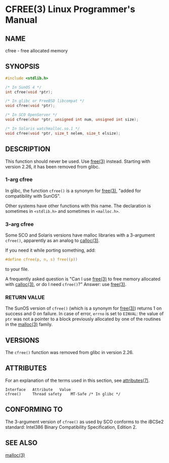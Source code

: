 
# CFREE(3) Linux Programmer's Manual
## NAME
cfree - free allocated memory
## SYNOPSIS
```c
#include <stdlib.h>

/* In SunOS 4 */
int cfree(void *ptr);

/* In glibc or FreeBSD libcompat */
void cfree(void *ptr);

/* In SCO OpenServer */
void cfree(char *ptr, unsigned int num, unsigned int size);

/* In Solaris watchmalloc.so.1 */
void cfree(void *ptr, size_t nelem, size_t elsize);
```

## DESCRIPTION
This function should never be used. Use [free(3)](https://man7.org/linux/man-pages/man3/free.3.html) instead. Starting with version 2.26, it has been removed from glibc.

### 1-arg cfree
In glibc, the function `cfree()` is a synonym for [free(3)](https://man7.org/linux/man-pages/man3/free.3), "added for compatibility with SunOS".

Other systems have other functions with this name. The declaration is sometimes in `<stdlib.h>` and sometimes in `<malloc.h>`.

### 3-arg cfree
Some SCO and Solaris versions have malloc libraries with a 3-argument `cfree()`, apparently as an analog to [calloc(3)](https://man7.org/linux/man-pages/man3/calloc.3).

If you need it while porting something, add:

```c
#define cfree(p, n, s) free((p))
```

to your file.

A frequently asked question is "Can I use [free(3)](https://man7.org/linux/man-pages/man3/free.3) to free memory allocated with [calloc(3)](https://man7.org/linux/man-pages/man3/calloc.3), or do I need `cfree()`?" Answer: use [free(3)](https://man7.org/linux/man-pages/man3/free.3).

### RETURN VALUE
The SunOS version of `cfree()` (which is a synonym for [free(3)](https://man7.org/linux/man-pages/man3/free.3)) returns 1 on success and 0 on failure. In case of error, `errno` is set to `EINVAL`: the value of `ptr` was not a pointer to a block previously allocated by one of the routines in the [malloc(3)](https://man7.org/linux/man-pages/man3/malloc.3) family.

## VERSIONS
The `cfree()` function was removed from glibc in version 2.26.
## ATTRIBUTES
For an explanation of the terms used in this section, see [attributes(7)](https://man7.org/linux/man-pages/man7/attributes.7).

```
Interface   Attribute   Value
cfree()     Thread safety    MT-Safe /* In glibc */
```

## CONFORMING TO
The 3-argument version of `cfree()` as used by SCO conforms to the iBCSe2 standard: Intel386 Binary Compatibility Specification, Edition 2.

## SEE ALSO
[malloc(3)](https://man7.org/linux/man-pages/man3/malloc.3)

